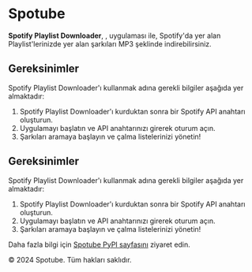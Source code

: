 <!DOCTYPE html>
<html lang="tr">
<head>
    <meta charset="UTF-8">
    <meta name="viewport" content="width=device-width, initial-scale=1.0">
</head>
<body>
    <h1>Spotube</h1>
    <p>
        <strong>Spotify Playlist Downloader</strong>, , uygulaması ile, Spotify'da yer alan Playlist'lerinizde yer alan şarkıları MP3 şeklinde indirebilirsiniz.
    </p>
    <h2>Gereksinimler</h2>
    <p>Spotify Playlist Downloader'ı kullanmak adına gerekli bilgiler aşağıda yer almaktadır:</p>
    <ol>
        <li>Spotify Playlist Downloader'ı kurduktan sonra bir Spotify API anahtarı oluşturun.</li>
        <li>Uygulamayı başlatın ve API anahtarınızı girerek oturum açın.</li>
        <li>Şarkıları aramaya başlayın ve çalma listelerinizi yönetin!</li>
    </ol>
    <h2>Gereksinimler</h2>
    <p>Spotify Playlist Downloader'ı kullanmak adına gerekli bilgiler aşağıda yer almaktadır:</p>
    <ol>
        <li>Spotify Playlist Downloader'ı kurduktan sonra bir Spotify API anahtarı oluşturun.</li>
        <li>Uygulamayı başlatın ve API anahtarınızı girerek oturum açın.</li>
        <li>Şarkıları aramaya başlayın ve çalma listelerinizi yönetin!</li>
    </ol>
    <p>Daha fazla bilgi için <a href="https://pypi.org/project/spotube/" target="_blank">Spotube PyPI sayfasını</a> ziyaret edin.</p>
    <footer>
        <p>&copy; 2024 Spotube. Tüm hakları saklıdır.</p>
    </footer>
</body>
</html>
